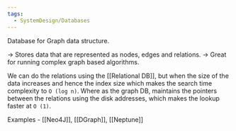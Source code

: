```yaml
---
tags:
  - SystemDesign/Databases
---
```

Database for Graph data structure.

-> Stores data that are represented as nodes, edges and relations.
-> Great for running complex graph based algorithms.

We can do the relations using the [[Relational DB]], but when the size of the data increases and hence the index size which makes the search time complexity to `O (log n)`. Where as the graph DB, maintains the pointers between the relations using the disk addresses, which makes the lookup faster at `O (1)`. 


Examples - [[Neo4J]], [[DGraph]], [[Neptune]]